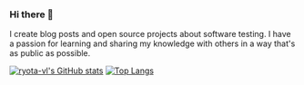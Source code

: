 ### Hi there 👋

I create blog posts and open source projects about software testing. I have a passion for learning and sharing my knowledge with others in a way that's as public as possible.

<!--
**ryota-vl/ryota-vl** is a ✨ _special_ ✨ repository because its `README.md` (this file) appears on your GitHub profile.

Here are some ideas to get you started:

- 🔭 I’m currently working on ...
- 🌱 I’m currently learning ...
- 👯 I’m looking to collaborate on ...
- 🤔 I’m looking for help with ...
- 💬 Ask me about ...
- 📫 How to reach me: ...
- 😄 Pronouns: ...
- ⚡ Fun fact: ...
-->

[![ryota-vl's GitHub stats](https://github-readme-stats.vercel.app/api?username=ryota-vl)](https://github.com/ryota-vl/github-readme-stats)
[![Top Langs](https://github-readme-stats.vercel.app/api/top-langs/?username=ryota-vl&layout=compact&theme=gruvbox)](https://github.com/ryota-vl/github-readme-stats)
